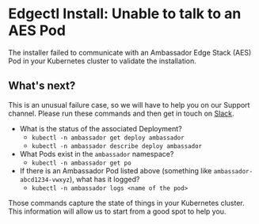 # Edgectl Install: Unable to talk to an AES Pod
 
The installer failed to communicate with an Ambassador Edge Stack (AES) Pod in your Kubernetes cluster to validate the installation.

## What's next?

This is an unusual failure case, so we will have to help you on our Support channel. Please run these commands and then get in touch on [Slack](https://a8r.io/Slack).

* What is the status of the associated Deployment?
  * `kubectl -n ambassador get deploy ambassador`
  * `kubectl -n ambassador describe deploy ambassador`
* What Pods exist in the `ambassador` namespace?
  * `kubectl -n ambassador get po`
* If there is an Ambassador Pod listed above (something like `ambassador-abcd1234-vwxyz`), what has it logged?
  * `kubectl -n ambassador logs <name of the pod>`

Those commands capture the state of things in your Kubernetes cluster. This information will allow us to start from a good spot to help you.

